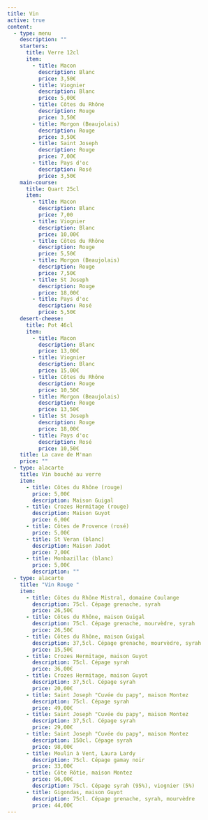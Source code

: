 ```yaml
---
title: Vin
active: true
content:
  - type: menu
    description: ""
    starters:
      title: Verre 12cl
      item:
        - title: Macon
          description: Blanc
          price: 3,50€
        - title: Viognier
          description: Blanc
          price: 5,00€
        - title: Côtes du Rhône
          description: Rouge
          price: 3,50€
        - title: Morgon (Beaujolais)
          description: Rouge
          price: 3,50€
        - title: Saint Joseph
          description: Rouge
          price: 7,00€
        - title: Pays d'oc
          description: Rosé
          price: 3,50€
    main-course:
      title: Quart 25cl
      item:
        - title: Macon
          description: Blanc
          price: 7,00
        - title: Viognier
          description: Blanc
          price: 10,00€
        - title: Côtes du Rhône
          description: Rouge
          price: 5,50€
        - title: Morgon (Beaujolais)
          description: Rouge
          price: 7,50€
        - title: St Joseph
          description: Rouge
          price: 18,00€
        - title: Pays d'oc
          description: Rosé
          price: 5,50€
    desert-cheese:
      title: Pot 46cl
      item:
        - title: Macon
          description: Blanc
          price: 13,00€
        - title: Viognier
          description: Blanc
          price: 15,00€
        - title: Côtes du Rhône
          description: Rouge
          price: 10,50€
        - title: Morgon (Beaujolais)
          description: Rouge
          price: 13,50€
        - title: St Joseph
          description: Rouge
          price: 18,00€
        - title: Pays d'oc
          description: Rosé
          price: 10,50€
    title: La cave de M'man
    price: ""
  - type: alacarte
    title: Vin bouché au verre
    item:
      - title: Côtes du Rhône (rouge)
        price: 5,00€
        description: Maison Guigal
      - title: Crozes Hermitage (rouge)
        description: Maison Guyot
        price: 6,00€
      - title: Côtes de Provence (rosé)
        price: 5,00€
      - title: St Veran (blanc)
        description: Maison Jadot
        price: 7,00€
      - title: Monbazillac (blanc)
        price: 5,00€
        description: ""
  - type: alacarte
    title: "Vin Rouge "
    item:
      - title: Côtes du Rhône Mistral, domaine Coulange
        description: 75cl. Cépage grenache, syrah
        price: 26,50€
      - title: Côtes du Rhône, maison Guigal
        description: 75cl. Cépage grenache, mourvèdre, syrah
        price: 26,50€
      - title: Côtes du Rhône, maison Guigal
        description: 37,5cl. Cépage grenache, mourvèdre, syrah
        price: 15,50€
      - title: Crozes Hermitage, maison Guyot
        description: 75cl. Cépage syrah
        price: 36,00€
      - title: Crozes Hermitage, maison Guyot
        description: 37,5cl. Cépage syrah
        price: 20,00€
      - title: Saint Joseph "Cuvée du papy", maison Montez
        description: 75cl. Cépage syrah
        price: 49,00€
      - title: Saint Joseph "Cuvée du papy", maison Montez
        description: 37,5cl. Cépage syrah
        price: 29,00€
      - title: Saint Joseph "Cuvée du papy", maison Montez
        description: 150cl. Cépage syrah
        price: 98,00€
      - title: Moulin à Vent, Laura Lardy
        description: 75cl. Cépage gamay noir
        price: 33,00€
      - title: Côte Rôtie, maison Montez
        price: 96,00€
        description: 75cl. Cépage syrah (95%), viognier (5%)
      - title: Gigondas, maison Guyot
        description: 75cl. Cépage grenache, syrah, mourvèdre
        price: 44,00€
---
```

